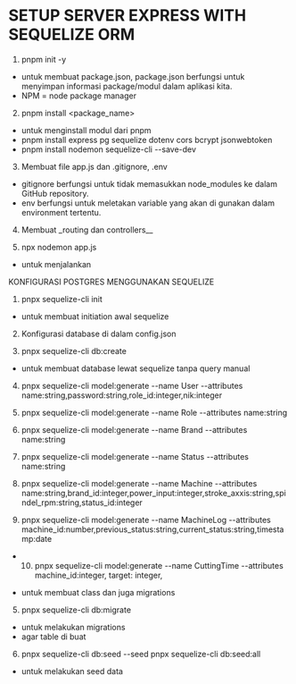 # SETUP SERVER EXPRESS WITH SEQUELIZE ORM

1. pnpm init -y

- untuk membuat package.json, package.json berfungsi untuk menyimpan informasi package/modul dalam aplikasi kita.
- NPM = node package manager

2. pnpm install <package_name>

- untuk menginstall modul dari pnpm
- pnpm install express pg sequelize dotenv cors bcrypt jsonwebtoken
- pnpm install nodemon sequelize-cli --save-dev

3. Membuat file app.js dan .gitignore, .env

- gitignore berfungsi untuk tidak memasukkan node_modules ke dalam GitHub repository.
- env berfungsi untuk meletakan variable yang akan di gunakan dalam environment tertentu.

4. Membuat \_routing dan controllers\_\_

5. npx nodemon app.js

- untuk menjalankan

KONFIGURASI POSTGRES MENGGUNAKAN SEQUELIZE

1. pnpx sequelize-cli init

- untuk membuat initiation awal sequelize

2. Konfigurasi database di dalam config.json

3. pnpx sequelize-cli db:create

- untuk membuat database lewat sequelize tanpa query manual

4. pnpx sequelize-cli model:generate --name User --attributes name:string,password:string,role_id:integer,nik:integer
5. pnpx sequelize-cli model:generate --name Role --attributes name:string
6. pnpx sequelize-cli model:generate --name Brand --attributes name:string
7. pnpx sequelize-cli model:generate --name Status --attributes name:string
8. pnpx sequelize-cli model:generate --name Machine --attributes name:string,brand_id:integer,power_input:integer,stroke_axxis:string,spindel_rpm:string,status_id:integer

9. pnpx sequelize-cli model:generate --name MachineLog --attributes machine_id:number,previous_status:string,current_status:string,timestamp:date

- 10. pnpx sequelize-cli model:generate --name CuttingTime --attributes machine_id:integer, target: integer,

- untuk membuat class dan juga migrations

5. pnpx sequelize-cli db:migrate

- untuk melakukan migrations
- agar table di buat

6. pnpx sequelize-cli db:seed --seed <nama-file-seeder>
   pnpx sequelize-cli db:seed:all

- untuk melakukan seed data
